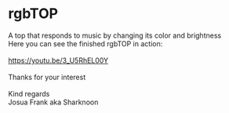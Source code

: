 # rgbTOP
A top that responds to music by changing its color and brightness<br>
Here you can see the finished rgbTOP in action:<br><br>
https://youtu.be/3_U5RhEL00Y<br><br>
Thanks for your interest<br><br>
Kind regards<br>
Josua Frank aka Sharknoon

